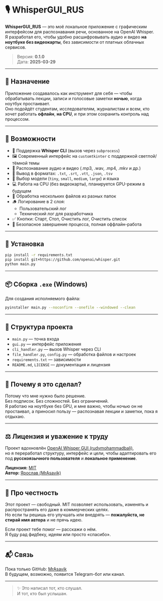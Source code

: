 # 🎙️ WhisperGUI_RUS

**WhisperGUI_RUS** — это моё локальное приложение с графическим интерфейсом для распознавания речи, основанное на OpenAI Whisper.  
Я разработал его, чтобы удобно расшифровывать аудио и видео **на ноутбуке без видеокарты**, без зависимости от платных облачных сервисов.

> Версия: **0.1.0**  
> Дата: **2025-03-29**

---

## 📌 Назначение

Приложение создавалось как инструмент для себя — чтобы обрабатывать лекции, записи и голосовые заметки **ночью**, когда ноутбук простаивает.  
Оно подойдёт студентам, исследователям, журналистам и всем, кто хочет работать **офлайн**, **на CPU**, и при этом сохранить контроль над процессом.

---

## 🚀 Возможности

- 🧠 Поддержка **Whisper CLI** (вызов через `subprocess`)
- 🖼️ Современный интерфейс на `customtkinter` с поддержкой светлой/тёмной темы
- 🎯 Распознавание аудио и видео (.mp3, .wav, .mp4, .mkv и др.)
- 📝 Вывод в форматах: `.txt`, `.srt`, `.vtt`, `.json`, `.tsv`
- 🔄 Выбор модели (`tiny`, `small`, `medium`, `large`) и языка
- 💻 Работа на CPU (без видеокарты), планируется GPU-режим в будущем
- 📂 Обработка нескольких файлов из разных папок
- 🪵 Логирование в 2 слоя:
  - Пользовательский лог
  - Технический лог для разработчика
- ✅ Кнопки: Старт, Стоп, Очистить лог, Очистить список
- 🔐 Безопасное завершение процесса, полная оффлайн-работа

---

## 💾 Установка

```bash
pip install -r requirements.txt
pip install git+https://github.com/openai/whisper.git
python main.py
```

---

## 📦 Сборка `.exe` (Windows)

Для создания исполняемого файла:

```bash
pyinstaller main.py --noconfirm --onefile --windowed --clean
```

---

## 📁 Структура проекта

- `main.py` — точка входа  
- `gui.py` — интерфейс приложения  
- `cli_handler.py` — вызов Whisper через CLI  
- `file_handler.py`, `config.py` — обработка файлов и настроек  
- `requirements.txt` — зависимости  
- `README.md`, `LICENSE` — документация и лицензия

---

## 🧠 Почему я это сделал?

Потому что мне нужно было решение.  
Без подписок. Без сложностей. Без ограничений.  
Я работаю на ноутбуке без GPU, и мне важно, чтобы ночью он не простаивал, а приносил пользу — распознавая лекции и заметки, пока я отдыхаю.

---

## ⚖️ Лицензия и уважение к труду

Проект вдохновлён [OpenAI Whisper GUI (rudymohammadbali)](https://github.com/rudymohammadbali/OpenAI-Whisper-GUI),  
но я переработал структуру, интерфейс и цели, чтобы адаптировать его под **русскоязычного пользователя** и **локальное применение**.

**Лицензия:** [MIT](./LICENSE)  
**Автор:** [Ярослав (MrAsavik)](https://github.com/MrAsavik)

---

## 🤝 Про честность

Этот проект — свободный. MIT позволяет использовать, изменять и распространять его даже в коммерческих целях.  
Но если ты решишь его улучшать или внедрять — **пожалуйста, не стирай имя автора** и не прячь идею.

Если проект тебе помог — расскажи о нём.  
Я буду рад фидбеку, идеям или просто «спасибо».

---

## 📬 Связь

Пока только GitHub: [MrAsavik](https://github.com/MrAsavik)  
В будущем, возможно, появится Telegram-бот или канал.

---

> ✨ Это написал тот, кто слушал.  
> И тот, кто был услышан.